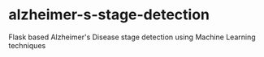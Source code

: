 # alzheimer-s-stage-detection
Flask based Alzheimer's Disease stage detection using Machine Learning techniques
